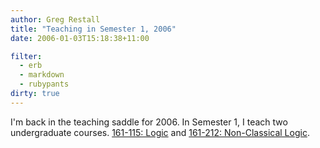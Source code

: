 ```yaml
---
author: Greg Restall
title: "Teaching in Semester 1, 2006"
date: 2006-01-03T15:18:38+11:00

filter:
  - erb
  - markdown
  - rubypants
dirty: true
---
```


I'm back in the teaching saddle for 2006.  In Semester 1, I teach two undergraduate courses.  [161-115: Logic](http://webraft.its.unimelb.edu.au/161115/pub) and [161-212: Non-Classical Logic](http://webraft.its.unimelb.edu.au/161212/pub).
